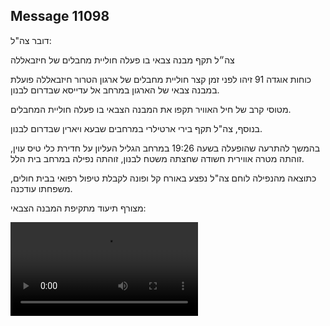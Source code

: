 ## Message 11098

דובר צה"ל:

צה״ל תקף מבנה צבאי בו פעלה חוליית מחבלים של חיזבאללה

כוחות אוגדה 91 זיהו לפני זמן קצר חוליית מחבלים של ארגון הטרור חיזבאללה פועלת במבנה צבאי של הארגון במרחב אל עדייסא שבדרום לבנון.

מטוסי קרב של חיל האוויר תקפו את המבנה הצבאי בו פעלה חוליית המחבלים.

בנוסף, צה"ל תקף בירי ארטילרי במרחבים שבעא ויארין שבדרום לבנון.

בהמשך להתרעה שהופעלה בשעה 19:26 במרחב הגליל העליון על חדירת כלי טיס עוין, זוהתה מטרה אווירית חשודה שחצתה משטח לבנון, זוהתה נפילה במרחב בית הלל.

כתוצאה מהנפילה לוחם צה"ל נפצע באורח קל ופונה לקבלת טיפול רפואי בבית חולים, משפחתו עודכנה.

מצורף תיעוד מתקיפת המבנה הצבאי:

![Video](https://data.iron-swords.co.il/2024/August/27/https://data.iron-swords.co.il/2024/August/27/11098/11098_media.mp4)
